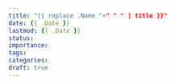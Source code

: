 ```yaml
---
title: "{{ replace .Name "-" " " | title }}"
date: {{ .Date }}
lastmod: {{ .Date }}
status: 
importance: 
tags:
categories:
draft: true
---
```


